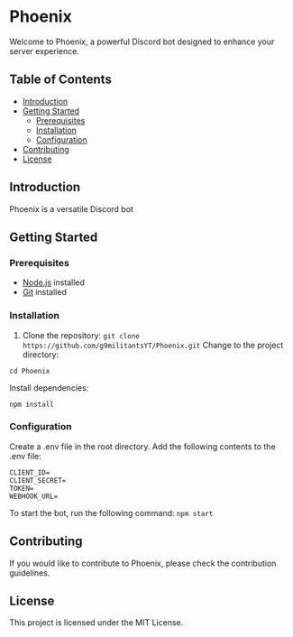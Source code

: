 # Phoenix

Welcome to Phoenix, a powerful Discord bot designed to enhance your server experience.

## Table of Contents
- [Introduction](#introduction)
- [Getting Started](#getting-started)
  - [Prerequisites](#prerequisites)
  - [Installation](#installation)
  - [Configuration](#configuration)
- [Contributing](#contributing)
- [License](#license)

## Introduction
Phoenix is a versatile Discord bot

## Getting Started

### Prerequisites
- [Node.js](https://nodejs.org/) installed
- [Git](https://git-scm.com/) installed

### Installation
1. Clone the repository:
   ```git clone https://github.com/g9militantsYT/Phoenix.git```
Change to the project directory:
```
cd Phoenix
```
Install dependencies:
```
npm install
```
### Configuration
Create a .env file in the root directory.
Add the following contents to the .env file:
```
CLIENT_ID=
CLIENT_SECRET=
TOKEN=
WEBHOOK_URL=
```
To start the bot, run the following command:
```npm start```

## Contributing
If you would like to contribute to Phoenix, please check the contribution guidelines.

## License
This project is licensed under the MIT License.
